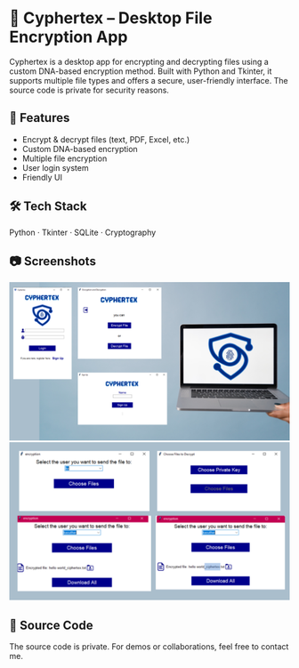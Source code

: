 # 🔐 Cyphertex – Desktop File Encryption App

Cyphertex is a desktop app for encrypting and decrypting files using a custom DNA-based encryption method. Built with Python and Tkinter, it supports multiple file types and offers a secure, user-friendly interface. The source code is private for security reasons.

## 🌟 Features
- Encrypt & decrypt files (text, PDF, Excel, etc.)
- Custom DNA-based encryption
- Multiple file encryption
- User login system
- Friendly UI

## 🛠️ Tech Stack
Python · Tkinter · SQLite · Cryptography

## 📷 Screenshots
![Interface](1.png)
![Interface](2.png)

## 🚫 Source Code
The source code is private. For demos or collaborations, feel free to contact me.
